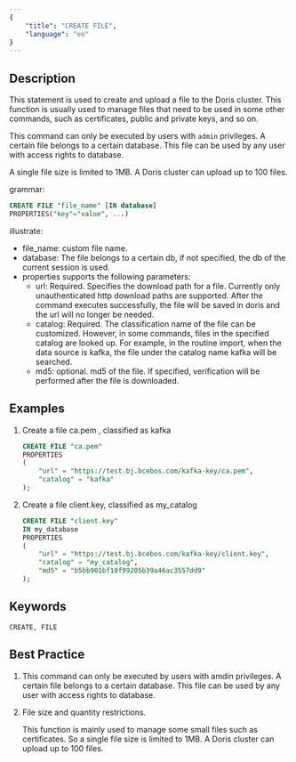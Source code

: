 ```yaml
---
{
    "title": "CREATE FILE",
    "language": "en"
}
---
```


<!--
Licensed to the Apache Software Foundation (ASF) under one
or more contributor license agreements.  See the NOTICE file
distributed with this work for additional information
regarding copyright ownership.  The ASF licenses this file
to you under the Apache License, Version 2.0 (the
"License"); you may not use this file except in compliance
with the License.  You may obtain a copy of the License at

  http://www.apache.org/licenses/LICENSE-2.0

Unless required by applicable law or agreed to in writing,
software distributed under the License is distributed on an
"AS IS" BASIS, WITHOUT WARRANTIES OR CONDITIONS OF ANY
KIND, either express or implied.  See the License for the
specific language governing permissions and limitations
under the License.
-->




## Description

This statement is used to create and upload a file to the Doris cluster.
This function is usually used to manage files that need to be used in some other commands, such as certificates, public and private keys, and so on.

This command can only be executed by users with `admin` privileges.
A certain file belongs to a certain database. This file can be used by any user with access rights to database.

A single file size is limited to 1MB.
A Doris cluster can upload up to 100 files.

grammar:

```sql
CREATE FILE "file_name" [IN database]
PROPERTIES("key"="value", ...)
```

illustrate:

- file_name: custom file name.
- database: The file belongs to a certain db, if not specified, the db of the current session is used.
- properties supports the following parameters:
    - url: Required. Specifies the download path for a file. Currently only unauthenticated http download paths are supported. After the command executes successfully, the file will be saved in doris and the url will no longer be needed.
    - catalog: Required. The classification name of the file can be customized. However, in some commands, files in the specified catalog are looked up. For example, in the routine import, when the data source is kafka, the file under the catalog name kafka will be searched.
    - md5: optional. md5 of the file. If specified, verification will be performed after the file is downloaded.

## Examples

1. Create a file ca.pem , classified as kafka

   ```sql
   CREATE FILE "ca.pem"
   PROPERTIES
   (
       "url" = "https://test.bj.bcebos.com/kafka-key/ca.pem",
       "catalog" = "kafka"
   );
   ```

2. Create a file client.key, classified as my_catalog

   ```sql
   CREATE FILE "client.key"
   IN my_database
   PROPERTIES
   (
       "url" = "https://test.bj.bcebos.com/kafka-key/client.key",
       "catalog" = "my_catalog",
       "md5" = "b5bb901bf10f99205b39a46ac3557dd9"
   );
   ```

## Keywords

```text
CREATE, FILE
```

## Best Practice

1. This command can only be executed by users with amdin privileges. A certain file belongs to a certain database. This file can be used by any user with access rights to database.

2. File size and quantity restrictions.

   This function is mainly used to manage some small files such as certificates. So a single file size is limited to 1MB. A Doris cluster can upload up to 100 files.

